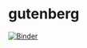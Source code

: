 # gutenberg

[![Binder](https://mybinder.org/badge_logo.svg)](https://mybinder.org/v2/gh/jbartonthomas/gutenberg/master?filepath=sentiment_analysis.ipynb)


